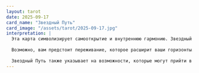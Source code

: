 ```yaml
---
layout: tarot
date: 2025-09-17
card_name: "Звездный Путь"
card_image: "/assets/tarot/2025-09-17.jpg"
interpretation: |
  Эта карта символизирует самооткрытие и внутреннюю гармонию. Звездный Путь предлагает вам заглянуть внутрь себя и открыть свои истинные желания и цели. Сегодня может быть день, когда вы почувствуете притяжение к высоким идеалам и духовным поискам. Возможно, вам будет интересно заняться медитацией или практиками, которые помогают наладить связь с внутренним «я».
  
  Возможно, вам предстоит переживание, которое расширит ваши горизонты. Не бойтесь задать себе серьезные вопросы и искать честные ответы. Несмотря на путь, который может показаться извилистым и сложным, ваша преданность своим целям и устремлениям приведет вас к светлому будущему. Отпустите все сомнения и позвольте себе мечтать.
  
  Звездный Путь также указывает на возможности, которые могут прийти в ваш день. Занятия новыми увлечениями или темы, связанные с искусством и творчеством, могут вас вдохновить. Позвольте своей интуиции вести вас и будьте открыты новым начинаниям. Этот день — своеобразные ворота к новым высотам, и вы можете смело шагнуть в это приключение!
---
```

